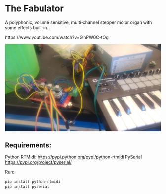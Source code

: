 # The Fabulator
A polyphonic, volume sensitive, multi-channel stepper motor organ with some effects built-in.

https://www.youtube.com/watch?v=GinPW0C-tOg

![fabulator](fabulator.jpeg)

## Requirements:
Python RTMidi: https://pypi.python.org/pypi/python-rtmidi
PySerial https://pypi.org/project/pyserial/

Run:
```
pip install python-rtmidi
pip install pyserial
```
